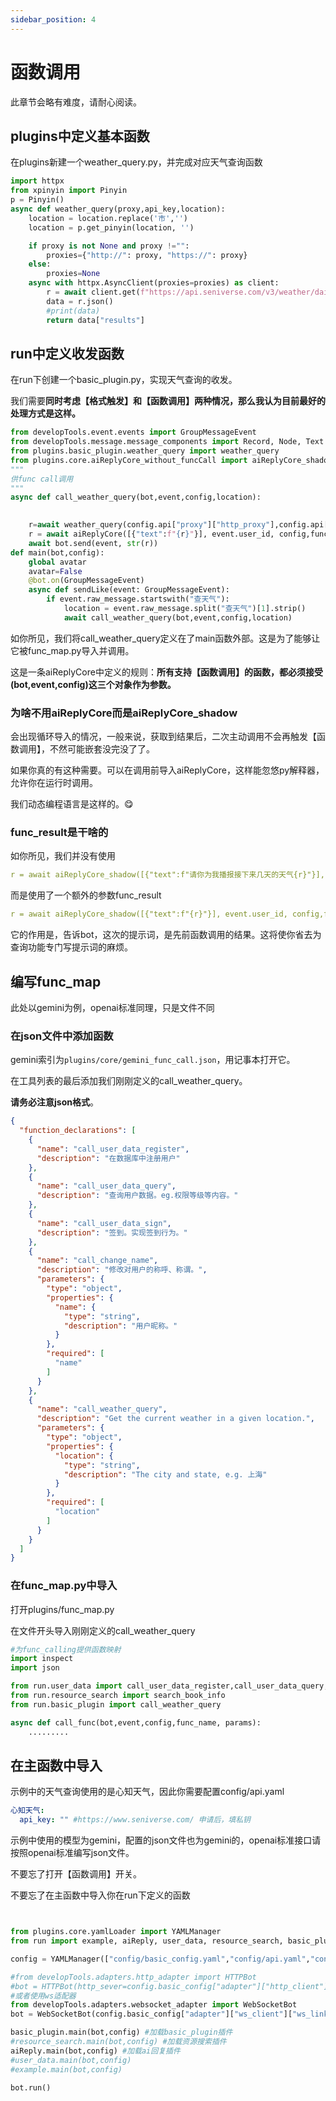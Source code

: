 ```yaml
---
sidebar_position: 4
---
```

# 函数调用
此章节会略有难度，请耐心阅读。
## plugins中定义基本函数
在plugins新建一个weather_query.py，并完成对应天气查询函数
```python
import httpx
from xpinyin import Pinyin
p = Pinyin()
async def weather_query(proxy,api_key,location):
    location = location.replace('市','')
    location = p.get_pinyin(location, '')

    if proxy is not None and proxy !="":
        proxies={"http://": proxy, "https://": proxy}
    else:
        proxies=None
    async with httpx.AsyncClient(proxies=proxies) as client:
        r = await client.get(f"https://api.seniverse.com/v3/weather/daily.json?key={api_key}&location={location}&language=zh-Hans&unit=c&start=0&days=5")
        data = r.json()
        #print(data)
        return data["results"]
```
## run中定义收发函数
在run下创建一个basic_plugin.py，实现天气查询的收发。

我们需要**同时考虑【格式触发】和【函数调用】两种情况，那么我认为目前最好的处理方式是这样。**
```python
from developTools.event.events import GroupMessageEvent
from developTools.message.message_components import Record, Node, Text
from plugins.basic_plugin.weather_query import weather_query
from plugins.core.aiReplyCore_without_funcCall import aiReplyCore_shadow
"""
供func call调用
"""
async def call_weather_query(bot,event,config,location):
    

    r=await weather_query(config.api["proxy"]["http_proxy"],config.api["心知天气"]["api_key"],location)
    r = await aiReplyCore([{"text":f"{r}"}], event.user_id, config,func_result=True)
    await bot.send(event, str(r))
def main(bot,config):
    global avatar
    avatar=False
    @bot.on(GroupMessageEvent)
    async def sendLike(event: GroupMessageEvent):
        if event.raw_message.startswith("查天气"):
            location = event.raw_message.split("查天气")[1].strip()
            await call_weather_query(bot,event,config,location)
```
如你所见，我们将call_weather_query定义在了main函数外部。这是为了能够让它被func_map.py导入并调用。

这是一条aiReplyCore中定义的规则：**所有支持【函数调用】的函数，都必须接受(bot,event,config)这三个对象作为参数。**
### 为啥不用aiReplyCore而是aiReplyCore_shadow
会出现循环导入的情况，一般来说，获取到结果后，二次主动调用不会再触发【函数调用】，不然可能嵌套没完没了了。

如果你真的有这种需要。可以在调用前导入aiReplyCore，这样能忽悠py解释器，允许你在运行时调用。

我们动态编程语言是这样的。😋
### func_result是干啥的
如你所见，我们并没有使用
```yaml
r = await aiReplyCore_shadow([{"text":f"请你为我播报接下来几天的天气{r}"}], event.user_id, config)
```
而是使用了一个额外的参数func_result
````yaml
r = await aiReplyCore_shadow([{"text":f"{r}"}], event.user_id, config,func_result=True)
````
它的作用是，告诉bot，这次的提示词，是先前函数调用的结果。这将使你省去为查询功能专门写提示词的麻烦。
## 编写func_map
此处以gemini为例，openai标准同理，只是文件不同
### 在json文件中添加函数
gemini索引为`plugins/core/gemini_func_call.json`，用记事本打开它。

在工具列表的最后添加我们刚刚定义的call_weather_query。

**请务必注意json格式**。
```json
{
  "function_declarations": [
    {
      "name": "call_user_data_register",
      "description": "在数据库中注册用户"
    },
    {
      "name": "call_user_data_query",
      "description": "查询用户数据。eg.权限等级等内容。"
    },
    {
      "name": "call_user_data_sign",
      "description": "签到。实现签到行为。"
    },
    {
      "name": "call_change_name",
      "description": "修改对用户的称呼、称谓。",
      "parameters": {
        "type": "object",
        "properties": {
          "name": {
            "type": "string",
            "description": "用户昵称。"
          }
        },
        "required": [
          "name"
        ]
      }
    },
    {
      "name": "call_weather_query",
      "description": "Get the current weather in a given location.",
      "parameters": {
        "type": "object",
        "properties": {
          "location": {
            "type": "string",
            "description": "The city and state, e.g. 上海"
          }
        },
        "required": [
          "location"
        ]
      }
    }
  ]
}
```
### 在func_map.py中导入
打开plugins/func_map.py

在文件开头导入刚刚定义的call_weather_query
```python
#为func_calling提供函数映射
import inspect
import json

from run.user_data import call_user_data_register,call_user_data_query,call_user_data_sign,call_change_city,call_change_name,call_permit
from run.resource_search import search_book_info
from run.basic_plugin import call_weather_query

async def call_func(bot,event,config,func_name, params):
    .........
```
## 在主函数中导入
示例中的天气查询使用的是心知天气，因此你需要配置config/api.yaml
```yaml
心知天气:
  api_key: "" #https://www.seniverse.com/ 申请后，填私钥
```
示例中使用的模型为gemini，配置的json文件也为gemini的，openai标准接口请按照openai标准编写json文件。

不要忘了打开【函数调用】开关。

不要忘了在主函数中导入你在run下定义的函数
```python


from plugins.core.yamlLoader import YAMLManager
from run import example, aiReply, user_data, resource_search, basic_plugin

config = YAMLManager(["config/basic_config.yaml","config/api.yaml","config/controller.yaml"]) #这玩意用来动态加载和修改配置文件

#from developTools.adapters.http_adapter import HTTPBot
#bot = HTTPBot(http_sever=config.basic_config["adapter"]["http_client"]["url"],access_token=config.basic_config["adapter"]["access_token"],host=str(config.basic_config['adapter']["http_sever"]["host"]), port=int(config.basic_config["adapter"]["http_sever"]["port"]))
#或者使用ws适配器
from developTools.adapters.websocket_adapter import WebSocketBot
bot = WebSocketBot(config.basic_config["adapter"]["ws_client"]["ws_link"])

basic_plugin.main(bot,config) #加载basic_plugin插件
#resource_search.main(bot,config) #加载资源搜索插件
aiReply.main(bot,config) #加载ai回复插件
#user_data.main(bot,config)
#example.main(bot,config)

bot.run() 


```